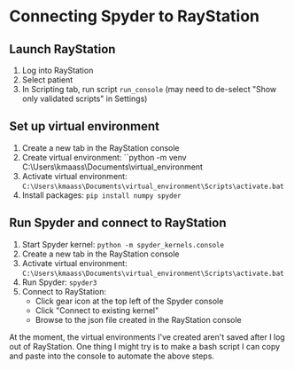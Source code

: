 # Connecting Spyder to RayStation

## Launch RayStation
1. Log into RayStation
2. Select patient
3. In Scripting tab, run script `run_console` (may need to de-select "Show only validated scripts" in Settings)

## Set up virtual environment
1. Create a new tab in the RayStation console
2. Create virtual environment: ``python -m venv C:\Users\kmaass\Documents\virtual_environment
3. Activate virtual environment: ``C:\Users\kmaass\Documents\virtual_environment\Scripts\activate.bat``
4. Install packages: ``pip install numpy spyder``

## Run Spyder and connect to RayStation
1. Start Spyder kernel: ``python -m spyder_kernels.console``
2. Create a new tab in the RayStation console
3. Activate virtual environment: ``C:\Users\kmaass\Documents\virtual_environment\Scripts\activate.bat``
4. Run Spyder: ``spyder3``
5. Connect to RayStation:
    * Click gear icon at the top left of the Spyder console
    * Click "Connect to existing kernel"
    * Browse to the json file created in the RayStation console
    
At the moment, the virtual environments I've created aren't saved after I log out of RayStation.
One thing I might try is to make a bash script I can copy and paste into the console to automate the above steps.
